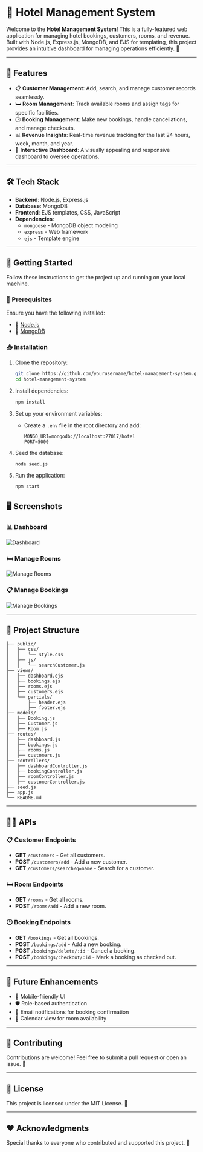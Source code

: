 # 🏨 Hotel Management System

Welcome to the **Hotel Management System**! This is a fully-featured web application for managing hotel bookings, customers, rooms, and revenue. Built with Node.js, Express.js, MongoDB, and EJS for templating, this project provides an intuitive dashboard for managing operations efficiently. 🚀

---

## 🌟 Features

- 📋 **Customer Management**: Add, search, and manage customer records seamlessly.
- 🛏️ **Room Management**: Track available rooms and assign tags for specific facilities.
- 🕒 **Booking Management**: Make new bookings, handle cancellations, and manage checkouts.
- 📊 **Revenue Insights**: Real-time revenue tracking for the last 24 hours, week, month, and year.
- 🎨 **Interactive Dashboard**: A visually appealing and responsive dashboard to oversee operations.

---

## 🛠️ Tech Stack

- **Backend**: Node.js, Express.js
- **Database**: MongoDB
- **Frontend**: EJS templates, CSS, JavaScript
- **Dependencies**:
  - `mongoose` - MongoDB object modeling
  - `express` - Web framework
  - `ejs` - Template engine

---

## 🎯 Getting Started

Follow these instructions to get the project up and running on your local machine.

### 🚨 Prerequisites

Ensure you have the following installed:
- 🐙 [Node.js](https://nodejs.org/)
- 🐬 [MongoDB](https://www.mongodb.com/try/download/community)

### 📥 Installation

1. Clone the repository:
   ```bash
   git clone https://github.com/yourusername/hotel-management-system.git
   cd hotel-management-system
   ```

2. Install dependencies:
   ```bash
   npm install
   ```

3. Set up your environment variables:
   - Create a `.env` file in the root directory and add:
     ```
     MONGO_URI=mongodb://localhost:27017/hotel
     PORT=5000
     ```

4. Seed the database:
   ```bash
   node seed.js
   ```

5. Run the application:
   ```bash
   npm start
   ```



## 🖥️ Screenshots

### 📊 Dashboard
![Dashboard]([image](https://github.com/user-attachments/assets/07963463-b68d-40c7-8d43-21e8da6604b0)
)

### 🛏️ Manage Rooms
![Manage Rooms](![image](https://github.com/user-attachments/assets/59b66f4d-5d93-42bb-b72d-b53aea23d29d)
)

### 📋 Manage Bookings
![Manage Bookings](![image](https://github.com/user-attachments/assets/3ad75c68-d4b9-4428-8942-eaf35e57e0cf)
)

---

## 📂 Project Structure

```
├── public/
│   ├── css/
│   │   └── style.css
│   ├── js/
│   │   └── searchCustomer.js
├── views/
│   ├── dashboard.ejs
│   ├── bookings.ejs
│   ├── rooms.ejs
│   ├── customers.ejs
│   └── partials/
│       ├── header.ejs
│       ├── footer.ejs
├── models/
│   ├── Booking.js
│   ├── Customer.js
│   ├── Room.js
├── routes/
│   ├── dashboard.js
│   ├── bookings.js
│   ├── rooms.js
│   ├── customers.js
├── controllers/
│   ├── dashboardController.js
│   ├── bookingController.js
│   ├── roomController.js
│   ├── customerController.js
├── seed.js
├── app.js
└── README.md
```

---

## 🧑‍💻 APIs

### 📋 Customer Endpoints
- **GET** `/customers` - Get all customers.
- **POST** `/customers/add` - Add a new customer.
- **GET** `/customers/search?q=name` - Search for a customer.

### 🛏️ Room Endpoints
- **GET** `/rooms` - Get all rooms.
- **POST** `/rooms/add` - Add a new room.

### 🕒 Booking Endpoints
- **GET** `/bookings` - Get all bookings.
- **POST** `/bookings/add` - Add a new booking.
- **POST** `/bookings/delete/:id` - Cancel a booking.
- **POST** `/bookings/checkout/:id` - Mark a booking as checked out.

---

## 🌟 Future Enhancements

- 📱 Mobile-friendly UI
- 🛡️ Role-based authentication
- 📧 Email notifications for booking confirmation
- 📅 Calendar view for room availability

---

## 🤝 Contributing

Contributions are welcome! Feel free to submit a pull request or open an issue. 🙌

---

## 📜 License

This project is licensed under the MIT License. 📄

---

## ❤️ Acknowledgments

Special thanks to everyone who contributed and supported this project. 💖
